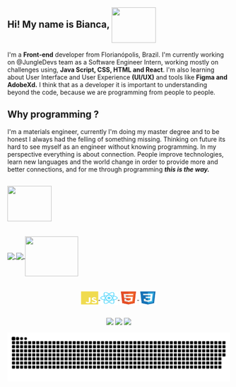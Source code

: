 

## Hi! My name is Bianca,  <img align="center" width="100" height="80" src="https://encrypted-tbn0.gstatic.com/images?q=tbn:ANd9GcROqBH6cNwRb9-1qvxjzvAt8BjG6t0pKMyFXMrcNl7ylYcyGGyinxdjJc2pcfHQKuAUDJs&usqp=CAU">
  I'm a **Front-end** developer from Florianópolis, Brazil. I'm currently working on @JungleDevs team as a Software Engineer Intern, working mostly on challenges using, **Java Script, CSS, HTML and React**. I'm also learning about User Interface and User Experience **(UI/UX)** and tools like **Figma and AdobeXd.** I think that as a developer it is important to understanding beyond the code, because we are programming from people to people.
   
 ## Why programming ?    
  I'm a materials engineer, currently I'm doing my master degree and to be honest I always had the felling of something missing. Thinking on future its hard to see myself as an engineer without knowing programming. In my perspective everything is about connection. People improve technologies, learn new languages and the world change in order to provide more and better connections, and for me through programming **_this is the way._** 
  
  ## <img align="center"  width="100" height="80" src="https://media.tenor.com/images/8d61fe1b532f194dc6a892305b528a9e/tenor.gif">
 
  
  </br>
 
 

<div >
  <a href="https://github.com/euconstante">
  <img height="130em"   align="center" src="https://github-readme-stats.vercel.app/api?username=euconstante&show_icons=true&theme=gruvbox&include_all_commits=true&count_private=true"/>
  <img height="130em"  align="center" src="https://github-readme-stats.vercel.app/api/top-langs/?username=euconstante&&layout=compact&hide=shell&theme=gruvbox"/> 
   <img align="center"  width="120" height="90" src="https://c.tenor.com/k6ObkVLNzF4AAAAj/mandalorian-baby-yoda.gif">
</div>
 
    

 <br>
<div  align="center"> 
  
  <div style="display: inline_block"><br>
  <img align="center" alt="Bianca-Js" height="30" width="40" src="https://raw.githubusercontent.com/devicons/devicon/master/icons/javascript/javascript-plain.svg"> 
  <img align="center" alt="Bianca-React" height="30" width="40" src="https://raw.githubusercontent.com/devicons/devicon/master/icons/react/react-original.svg">
  <img align="center" alt="Bianca-HTML" height="30" width="40" src="https://raw.githubusercontent.com/devicons/devicon/master/icons/html5/html5-original.svg">
  <img align="center" alt="Bianca-CSS" height="30" width="40" src="https://raw.githubusercontent.com/devicons/devicon/master/icons/css3/css3-original.svg">
    
 
</div>
  
  ##
  
  <a href="https://www.instagram.com/biancaguedert/" target="_blank"><img src="https://img.shields.io/badge/-Instagram-%23E4405F?style=for-the-badge&logo=instagram&logoColor=white" target="_blank"></a>
    <a href = "mailto:constanteguedert@gmail.com"><img src="https://img.shields.io/badge/-Gmail-%23333?style=for-the-badge&logo=gmail&logoColor=white" target="_blank"></a>
  <a href="https://www.linkedin.com/in/biancaguedert/" target="_blank"><img src="https://img.shields.io/badge/-LinkedIn-%230077B5?style=for-the-badge&logo=linkedin&logoColor=white" target="_blank"></a> 
 
  ![Snake animation](https://github.com/euconstante/euconstante/blob/output/github-contribution-grid-snake.svg)
 
</div>
